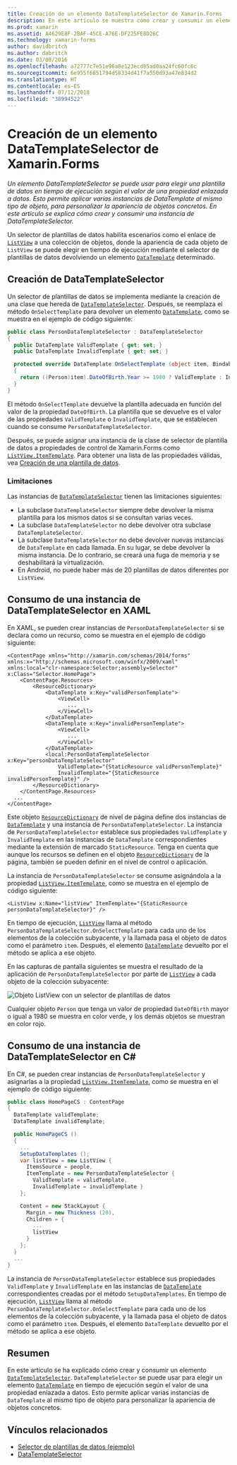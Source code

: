 ```yaml
---
title: Creación de un elemento DataTemplateSelector de Xamarin.Forms
description: En este artículo se muestra cómo crear y consumir un elemento DataTemplateSelector, que se puede usar para elegir un plantilla de datos en tiempo de ejecución según el valor de una propiedad enlazada a datos.
ms.prod: xamarin
ms.assetid: A4629E8F-2BAF-45CE-A76E-DF225FE8D26C
ms.technology: xamarin-forms
author: davidbritch
ms.author: dabritch
ms.date: 03/08/2016
ms.openlocfilehash: a72777c7e51e96a8e123ecd85ad0aa24fc60fc6c
ms.sourcegitcommit: 6e955f6851794d58334d41f7a550d93a47e834d2
ms.translationtype: HT
ms.contentlocale: es-ES
ms.lasthandoff: 07/12/2018
ms.locfileid: "38994522"
---
```

# <a name="creating-a-xamarinforms-datatemplateselector"></a>Creación de un elemento DataTemplateSelector de Xamarin.Forms

_Un elemento DataTemplateSelector se puede usar para elegir una plantilla de datos en tiempo de ejecución según el valor de una propiedad enlazada a datos. Esto permite aplicar varias instancias de DataTemplate al mismo tipo de objeto, para personalizar la apariencia de objetos concretos. En este artículo se explica cómo crear y consumir una instancia de DataTemplateSelector._

Un selector de plantillas de datos habilita escenarios como el enlace de [`ListView`](xref:Xamarin.Forms.ListView) a una colección de objetos, donde la apariencia de cada objeto de `ListView` se puede elegir en tiempo de ejecución mediante el selector de plantillas de datos devolviendo un elemento [`DataTemplate`](xref:Xamarin.Forms.DataTemplate) determinado.

## <a name="creating-a-datatemplateselector"></a>Creación de DataTemplateSelector

Un selector de plantillas de datos se implementa mediante la creación de una clase que hereda de [`DataTemplateSelector`](xref:Xamarin.Forms.DataTemplateSelector). Después, se reemplaza el método `OnSelectTemplate` para devolver un elemento [`DataTemplate`](xref:Xamarin.Forms.DataTemplate), como se muestra en el ejemplo de código siguiente:

```csharp
public class PersonDataTemplateSelector : DataTemplateSelector
{
  public DataTemplate ValidTemplate { get; set; }
  public DataTemplate InvalidTemplate { get; set; }

  protected override DataTemplate OnSelectTemplate (object item, BindableObject container)
  {
    return ((Person)item).DateOfBirth.Year >= 1980 ? ValidTemplate : InvalidTemplate;
  }
}
```

El método `OnSelectTemplate` devuelve la plantilla adecuada en función del valor de la propiedad `DateOfBirth`. La plantilla que se devuelve es el valor de las propiedades `ValidTemplate` o `InvalidTemplate`, que se establecen cuando se consume `PersonDataTemplateSelector`.

Después, se puede asignar una instancia de la clase de selector de plantilla de datos a propiedades de control de Xamarin.Forms como [`ListView.ItemTemplate`](xref:Xamarin.Forms.ItemsView`1). Para obtener una lista de las propiedades válidas, vea [Creación de una plantilla de datos](~/xamarin-forms/app-fundamentals/templates/data-templates/creating.md).

### <a name="limitations"></a>Limitaciones

Las instancias de [`DataTemplateSelector`](xref:Xamarin.Forms.DataTemplateSelector) tienen las limitaciones siguientes:

- La subclase `DataTemplateSelector` siempre debe devolver la misma plantilla para los mismos datos si se consultan varias veces.
- La subclase `DataTemplateSelector` no debe devolver otra subclase `DataTemplateSelector`.
- La subclase `DataTemplateSelector` no debe devolver nuevas instancias de `DataTemplate` en cada llamada. En su lugar, se debe devolver la misma instancia. De lo contrario, se creará una fuga de memoria y se deshabilitará la virtualización.
- En Android, no puede haber más de 20 plantillas de datos diferentes por `ListView`.

## <a name="consuming-a-datatemplateselector-in-xaml"></a>Consumo de una instancia de DataTemplateSelector en XAML

En XAML, se pueden crear instancias de `PersonDataTemplateSelector` si se declara como un recurso, como se muestra en el ejemplo de código siguiente:

```xaml
<ContentPage xmlns="http://xamarin.com/schemas/2014/forms" xmlns:x="http://schemas.microsoft.com/winfx/2009/xaml" xmlns:local="clr-namespace:Selector;assembly=Selector" x:Class="Selector.HomePage">
    <ContentPage.Resources>
        <ResourceDictionary>
            <DataTemplate x:Key="validPersonTemplate">
                <ViewCell>
                   ...
                </ViewCell>
            </DataTemplate>
            <DataTemplate x:Key="invalidPersonTemplate">
                <ViewCell>
                   ...
                </ViewCell>
            </DataTemplate>
            <local:PersonDataTemplateSelector x:Key="personDataTemplateSelector"
                ValidTemplate="{StaticResource validPersonTemplate}"
                InvalidTemplate="{StaticResource invalidPersonTemplate}" />
        </ResourceDictionary>
    </ContentPage.Resources>
  ...
</ContentPage>
```

Este objeto [`ResourceDictionary`](xref:Xamarin.Forms.ResourceDictionary) de nivel de página define dos instancias de [`DataTemplate`](xref:Xamarin.Forms.DataTemplate) y una instancia de `PersonDataTemplateSelector`. La instancia de `PersonDataTemplateSelector` establece sus propiedades `ValidTemplate` y `InvalidTemplate` en las instancias de `DataTemplate` correspondientes mediante la extensión de marcado `StaticResource`. Tenga en cuenta que aunque los recursos se definen en el objeto [`ResourceDictionary`](xref:Xamarin.Forms.ResourceDictionary) de la página, también se pueden definir en el nivel de control o aplicación.

La instancia de `PersonDataTemplateSelector` se consume asignándola a la propiedad [`ListView.ItemTemplate`](xref:Xamarin.Forms.ItemsView`1), como se muestra en el ejemplo de código siguiente:

```xaml
<ListView x:Name="listView" ItemTemplate="{StaticResource personDataTemplateSelector}" />
```

En tiempo de ejecución, [`ListView`](xref:Xamarin.Forms.ListView) llama al método `PersonDataTemplateSelector.OnSelectTemplate` para cada uno de los elementos de la colección subyacente, y la llamada pasa el objeto de datos como el parámetro `item`. Después, el elemento [`DataTemplate`](xref:Xamarin.Forms.DataTemplate) devuelto por el método se aplica a ese objeto.

En las capturas de pantalla siguientes se muestra el resultado de la aplicación de `PersonDataTemplateSelector` por parte de [`ListView`](xref:Xamarin.Forms.ListView) a cada objeto de la colección subyacente:

![](selector-images/data-template-selector.png "Objeto ListView con un selector de plantillas de datos")

Cualquier objeto `Person` que tenga un valor de propiedad `DateOfBirth` mayor o igual a 1980 se muestra en color verde, y los demás objetos se muestran en color rojo.

## <a name="consuming-a-datatemplateselector-in-cnum"></a>Consumo de una instancia de DataTemplateSelector en C&num;

En C#, se pueden crear instancias de `PersonDataTemplateSelector` y asignarlas a la propiedad [`ListView.ItemTemplate`](xref:Xamarin.Forms.ItemsView`1), como se muestra en el ejemplo de código siguiente:

```csharp
public class HomePageCS : ContentPage
{
  DataTemplate validTemplate;
  DataTemplate invalidTemplate;

  public HomePageCS ()
  {
    ...
    SetupDataTemplates ();
    var listView = new ListView {
      ItemsSource = people,
      ItemTemplate = new PersonDataTemplateSelector {
        ValidTemplate = validTemplate,
        InvalidTemplate = invalidTemplate }
    };

    Content = new StackLayout {
      Margin = new Thickness (20),
      Children = {
        ...
        listView
      }
    };
  }
  ...  
}
```

La instancia de `PersonDataTemplateSelector` establece sus propiedades `ValidTemplate` y `InvalidTemplate` en las instancias de [`DataTemplate`](xref:Xamarin.Forms.DataTemplate) correspondientes creadas por el método `SetupDataTemplates`. En tiempo de ejecución, [`ListView`](xref:Xamarin.Forms.ListView) llama al método `PersonDataTemplateSelector.OnSelectTemplate` para cada uno de los elementos de la colección subyacente, y la llamada pasa el objeto de datos como el parámetro `item`. Después, el elemento `DataTemplate` devuelto por el método se aplica a ese objeto.

## <a name="summary"></a>Resumen

En este artículo se ha explicado cómo crear y consumir un elemento [`DataTemplateSelector`](xref:Xamarin.Forms.DataTemplateSelector). `DataTemplateSelector` se puede usar para elegir un elemento [`DataTemplate`](xref:Xamarin.Forms.DataTemplate) en tiempo de ejecución según el valor de una propiedad enlazada a datos. Esto permite aplicar varias instancias de `DataTemplate` al mismo tipo de objeto para personalizar la apariencia de objetos concretos.


## <a name="related-links"></a>Vínculos relacionados

- [Selector de plantillas de datos (ejemplo)](https://developer.xamarin.com/samples/xamarin-forms/templates/datatemplateselector/)
- [DataTemplateSelector](xref:Xamarin.Forms.DataTemplateSelector)
